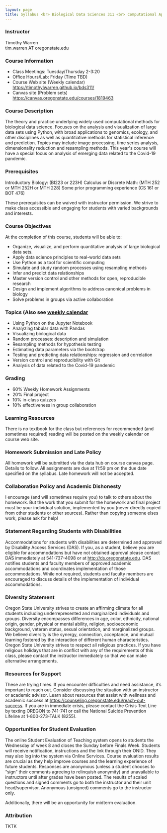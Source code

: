 ```yaml
---
layout: page
title: Syllabus <br> Biological Data Sciences 311 <br> Computational Approaches to Biological Data <br> Spring 2021, Oregon State University
---
```


### Instructor

Timothy Warren  
tim.warren AT oregonstate.edu

### Course Information

- Class Meetings: Tuesday/Thursday 2-3:20
- Office Hours/Lab: Friday (Time TBD)
- Course Web site (Weekly calendar) <https://timothylwarren.github.io/bds311/>
- Canvas site (Problem sets) <https://canvas.oregonstate.edu/courses/1819463>


### Course Description

The theory and practice underlying widely used computational methods for biological data science. Focuses on the analysis and visualization of large data sets using Python, with broad applications to genomics, ecology, and other disciplines as well as quantitiative methods for statistical inference and prediction. Topics may include image processing, time series analysis, dimensionality reduction and resampling methods. This year's course will have a special focus on analysis of emerging data related to the Covid-19 pandemic.


### Prerequisites

Introductory Biology: (BI223 or 223H)
Calculus or Discrete Math: (MTH 252 or MTH 252H or MTH 228)
Some prior programming experience (CS 161 or BOT 476)


These prerequisites can be waived with instructor permission. We strive to make class accessible and engaging for students with varied backgrounds and interests.



### Course Objectives

At the completion of this course, students will be able to:

- Organize, visualize, and perform quantitative analysis of large biological data sets.
- Apply data science principles to real-world data sets
- Use Python as a tool for scientific computing
- Simulate and study random processes using resampling methods
- Infer and predict data relationships 
- Master version control and other methods for open, reproducible research
- Design and implement algorithms to address canonical problems in biology
- Solve problems in groups via active collaboration



### Topics (Also see [weekly calendar](./index.md)

- Using Python on the Jupyter Notebook
- Analyzing tabular data with Pandas
- Visualizing biological data
- Random processes: description and simulation
- Resampling methods for hypothesis testing
- Estimating data parameters via the bootstrap
- Testing and predicting data relationships: regression and correlation
- Version control and reproducibility with Git
- Analysis of data related to the Covid-19 pandemic



### Grading

- 60% Weekly Homework Assignments
- 20% Final project
- 10% in-class quizzes
- 10% effectiveness in group collaboration

### Learning Resources

There is no textbook for the class but references for recommended (and sometimes required) reading will be posted on the weekly calendar on course web site.

### Homework Submission and Late Policy

All homework will be submitted via the data hub on course canvas page. Details to follow. All assignments are due at 11:59 pm on the due date specified on the syllabus. Late homework will not be accepted.

### Collaboration Policy and Academic Dishonesty

I encourage (and will sometimes require you) to talk to others about the homework. But the work that you submit for the homework and final project must be your individual solution, implemented by you (never directly copied from other students or other sources). Rather than copying someone elses work, please ask for help!

### Statement Regarding Students with Disabilities

Accommodations for students with disabilities are determined and approved by Disability Access Services (DAS). If you, as a student, believe you are eligible for accommodations but have not obtained approval please contact DAS immediately at 541-737-4098 or at <http://ds.oregonstate.edu>. DAS notifies students and faculty members of approved academic accommodations and coordinates implementation of those accommodations. While not required, students and faculty members are encouraged to discuss details of the implementation of individual accommodations.

### Diversity Statement

Oregon State University strives to create an affirming climate for all students including underrepresented and marginalized individuals and groups. Diversity encompasses differences in age, color, ethnicity, national origin, gender, physical or mental ability, religion, socioeconomic background, veteran status, sexual orientation, and marginalized groups. We believe diversity is the synergy, connection, acceptance, and mutual learning fostered by the interaction of different human characteristics. 
Oregon State University strives to respect all religious practices. If you have religious holidays that are in conflict with any of the requirements of this class, please contact the instructor immediately so that we can make alternative arrangements.  



### Resources for Support

These are trying times. If you encounter difficulties and need assistance, it’s important to reach out. Consider discussing the situation with an instructor or academic advisor. Learn about resources that assist with wellness and academic success at <https://counseling.oregonstate.edu/reach-out-success>. If you are in immediate crisis, please contact the Crisis Text Line by texting OREGON to 741-741 or call the National Suicide Prevention Lifeline at 1-800-273-TALK (8255).


### Opportunities for Student Evaluation

The online Student Evaluation of Teaching system opens to students the Wednesday of week 8 and closes the Sunday before Finals Week. Students will receive notification, instructions and the link through their ONID. They may also log into the system via Online Services. Course evaluation results are crucial as they help improve courses and the learning experience of future students. Responses are anonymous (unless a student chooses to “sign” their comments agreeing to relinquish anonymity) and unavailable to instructors until after grades have been posted. The results of scaled questions and signed comments go to both the instructor and their unit head/supervisor. Anonymous (unsigned) comments go to the instructor only. 

Additionally, there will be an opportunity for midterm evaluation.


### Attribution


TKTK




